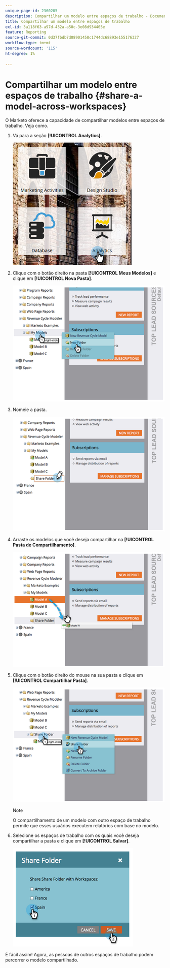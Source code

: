 ```yaml
---
unique-page-id: 2360205
description: Compartilhar um modelo entre espaços de trabalho - Documentação do Marketo - Documentação do produto
title: Compartilhar um modelo entre espaços de trabalho
exl-id: 3a118f63-a97d-432a-a50c-3e08d934405e
feature: Reporting
source-git-commit: 0d37fbdb7d08901458c1744dc68893e155176327
workflow-type: tm+mt
source-wordcount: '115'
ht-degree: 1%

---
```


# Compartilhar um modelo entre espaços de trabalho {#share-a-model-across-workspaces}

O Marketo oferece a capacidade de compartilhar modelos entre espaços de trabalho. Veja como.

1. Vá para a seção **[!UICONTROL Analytics]**.

   ![](assets/analytics.png)

1. Clique com o botão direito na pasta **[!UICONTROL Meus Modelos]** e clique em **[!UICONTROL Nova Pasta]**.

   ![](assets/image2014-10-3-14-3a5-3a23.png)

1. Nomeie a pasta.

   ![](assets/image2014-10-3-14-3a5-3a38.png)

1. Arraste os modelos que você deseja compartilhar na **[!UICONTROL Pasta de Compartilhamento]**.

   ![](assets/image2014-10-3-14-3a5-3a52.png)

1. Clique com o botão direito do mouse na sua pasta e clique em **[!UICONTROL Compartilhar Pasta]**.

   ![](assets/image2014-10-3-14-3a6-3a9.png)

   >[!NOTE]
   >
   >O compartilhamento de um modelo com outro espaço de trabalho permite que esses usuários executem relatórios com base no modelo.

1. Selecione os espaços de trabalho com os quais você deseja compartilhar a pasta e clique em **[!UICONTROL Salvar]**.

   ![](assets/image2014-10-3-14-3a6-3a22.png)

É fácil assim! Agora, as pessoas de outros espaços de trabalho podem percorrer o modelo compartilhado.
